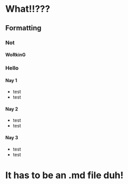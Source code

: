 # What!!??? 

## Formatting

### Not
#### WoRkinG

### Hello

#### Nay 1
* test
* test

#### Nay 2
* test
* test

#### Nay 3
* test
* test

# It has to be an .md file duh!
